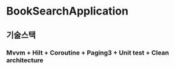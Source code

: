 # BookSearchApplication
## 기술스택
### Mvvm + Hilt + Coroutine + Paging3 + Unit test + Clean architecture
